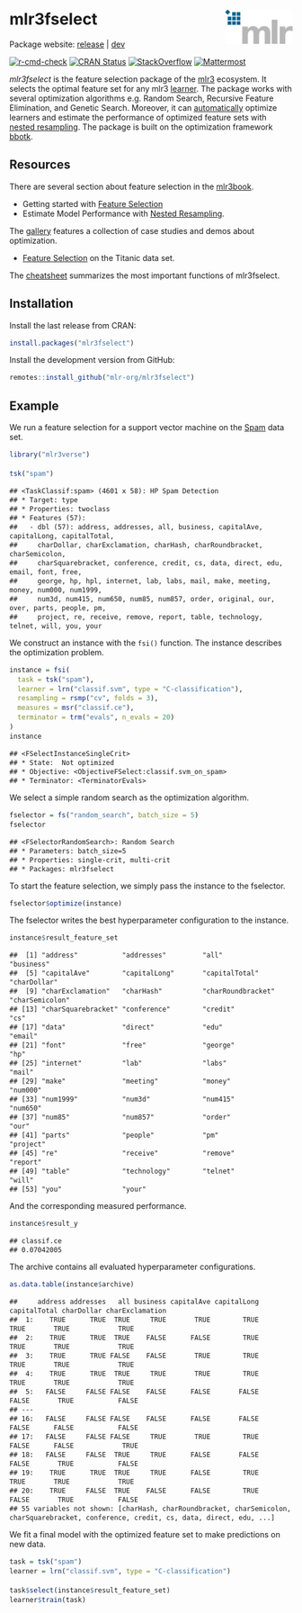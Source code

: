 
# mlr3fselect <img src="man/figures/logo.png" align="right" width = "120" />

Package website: [release](https://mlr3fselect.mlr-org.com/) |
[dev](https://mlr3fselect.mlr-org.com/dev/)

<!-- badges: start -->

[![r-cmd-check](https://github.com/mlr-org/mlr3fselect/actions/workflows/r-cmd-check.yml/badge.svg)](https://github.com/mlr-org/mlr3fselect/actions/workflows/r-cmd-check.yml)
[![CRAN
Status](https://www.r-pkg.org/badges/version/mlr3fselect)](https://cran.r-project.org/package=mlr3fselect)
[![StackOverflow](https://img.shields.io/badge/stackoverflow-mlr3-orange.svg)](https://stackoverflow.com/questions/tagged/mlr3)
[![Mattermost](https://img.shields.io/badge/chat-mattermost-orange.svg)](https://lmmisld-lmu-stats-slds.srv.mwn.de/mlr_invite/)
<!-- badges: end -->

*mlr3fselect* is the feature selection package of the
[mlr3](https://mlr-org.com/) ecosystem. It selects the optimal feature
set for any mlr3 [learner](https://github.com/mlr-org/mlr3learners). The
package works with several optimization algorithms e.g. Random Search,
Recursive Feature Elimination, and Genetic Search. Moreover, it can
[automatically](https://mlr3book.mlr-org.com/feature-selection.html#autofselect)
optimize learners and estimate the performance of optimized feature sets
with [nested
resampling](https://mlr3book.mlr-org.com/optimization.html#sec-nested-resampling).
The package is built on the optimization framework
[bbotk](https://github.com/mlr-org/bbotk).

## Resources

There are several section about feature selection in the
[mlr3book](https://mlr3book.mlr-org.com).

  - Getting started with [Feature
    Selection](https://mlr3book.mlr-org.com/feature-selection.html#fs-wrapper)
  - Estimate Model Performance with [Nested
    Resampling](https://mlr3book.mlr-org.com/optimization.html#sec-model-performance).

The [gallery](https://mlr-org.com/gallery.html) features a collection of
case studies and demos about optimization.

  - [Feature
    Selection](https://mlr3gallery.mlr-org.com/posts/2020-09-14-mlr3fselect-basic/)
    on the Titanic data set.

The [cheatsheet](https://cheatsheets.mlr-org.com/mlr3fselect.pdf)
summarizes the most important functions of mlr3fselect.

## Installation

Install the last release from CRAN:

``` r
install.packages("mlr3fselect")
```

Install the development version from GitHub:

``` r
remotes::install_github("mlr-org/mlr3fselect")
```

## Example

We run a feature selection for a support vector machine on the
[Spam](https://mlr3.mlr-org.com/reference/mlr_tasks_spam.html) data set.

``` r
library("mlr3verse")

tsk("spam")
```

    ## <TaskClassif:spam> (4601 x 58): HP Spam Detection
    ## * Target: type
    ## * Properties: twoclass
    ## * Features (57):
    ##   - dbl (57): address, addresses, all, business, capitalAve, capitalLong, capitalTotal,
    ##     charDollar, charExclamation, charHash, charRoundbracket, charSemicolon,
    ##     charSquarebracket, conference, credit, cs, data, direct, edu, email, font, free,
    ##     george, hp, hpl, internet, lab, labs, mail, make, meeting, money, num000, num1999,
    ##     num3d, num415, num650, num85, num857, order, original, our, over, parts, people, pm,
    ##     project, re, receive, remove, report, table, technology, telnet, will, you, your

We construct an instance with the `fsi()` function. The instance
describes the optimization problem.

``` r
instance = fsi(
  task = tsk("spam"),
  learner = lrn("classif.svm", type = "C-classification"),
  resampling = rsmp("cv", folds = 3),
  measures = msr("classif.ce"),
  terminator = trm("evals", n_evals = 20)
)
instance
```

    ## <FSelectInstanceSingleCrit>
    ## * State:  Not optimized
    ## * Objective: <ObjectiveFSelect:classif.svm_on_spam>
    ## * Terminator: <TerminatorEvals>

We select a simple random search as the optimization algorithm.

``` r
fselector = fs("random_search", batch_size = 5)
fselector
```

    ## <FSelectorRandomSearch>: Random Search
    ## * Parameters: batch_size=5
    ## * Properties: single-crit, multi-crit
    ## * Packages: mlr3fselect

To start the feature selection, we simply pass the instance to the
fselector.

``` r
fselector$optimize(instance)
```

The fselector writes the best hyperparameter configuration to the
instance.

``` r
instance$result_feature_set
```

    ##  [1] "address"           "addresses"         "all"               "business"         
    ##  [5] "capitalAve"        "capitalLong"       "capitalTotal"      "charDollar"       
    ##  [9] "charExclamation"   "charHash"          "charRoundbracket"  "charSemicolon"    
    ## [13] "charSquarebracket" "conference"        "credit"            "cs"               
    ## [17] "data"              "direct"            "edu"               "email"            
    ## [21] "font"              "free"              "george"            "hp"               
    ## [25] "internet"          "lab"               "labs"              "mail"             
    ## [29] "make"              "meeting"           "money"             "num000"           
    ## [33] "num1999"           "num3d"             "num415"            "num650"           
    ## [37] "num85"             "num857"            "order"             "our"              
    ## [41] "parts"             "people"            "pm"                "project"          
    ## [45] "re"                "receive"           "remove"            "report"           
    ## [49] "table"             "technology"        "telnet"            "will"             
    ## [53] "you"               "your"

And the corresponding measured performance.

``` r
instance$result_y
```

    ## classif.ce 
    ## 0.07042005

The archive contains all evaluated hyperparameter configurations.

``` r
as.data.table(instance$archive)
```

    ##     address addresses   all business capitalAve capitalLong capitalTotal charDollar charExclamation
    ##  1:    TRUE      TRUE  TRUE     TRUE       TRUE        TRUE         TRUE       TRUE            TRUE
    ##  2:    TRUE      TRUE  TRUE    FALSE      FALSE        TRUE         TRUE       TRUE            TRUE
    ##  3:    TRUE      TRUE FALSE    FALSE       TRUE        TRUE         TRUE       TRUE            TRUE
    ##  4:    TRUE      TRUE  TRUE     TRUE       TRUE        TRUE         TRUE       TRUE            TRUE
    ##  5:   FALSE     FALSE FALSE    FALSE      FALSE       FALSE        FALSE       TRUE           FALSE
    ## ---                                                                                                
    ## 16:   FALSE     FALSE FALSE    FALSE      FALSE       FALSE        FALSE      FALSE           FALSE
    ## 17:   FALSE     FALSE FALSE     TRUE       TRUE        TRUE        FALSE      FALSE            TRUE
    ## 18:   FALSE     FALSE  TRUE     TRUE      FALSE       FALSE        FALSE       TRUE           FALSE
    ## 19:    TRUE      TRUE  TRUE     TRUE      FALSE        TRUE         TRUE       TRUE            TRUE
    ## 20:    TRUE     FALSE  TRUE    FALSE      FALSE        TRUE        FALSE       TRUE           FALSE
    ## 55 variables not shown: [charHash, charRoundbracket, charSemicolon, charSquarebracket, conference, credit, cs, data, direct, edu, ...]

We fit a final model with the optimized feature set to make predictions
on new data.

``` r
task = tsk("spam")
learner = lrn("classif.svm", type = "C-classification")

task$select(instance$result_feature_set)
learner$train(task)
```
